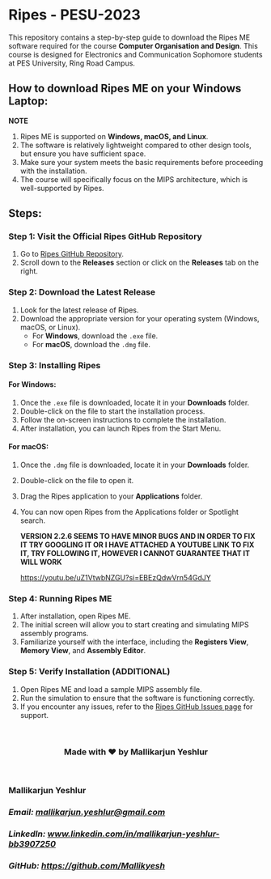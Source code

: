 
# Ripes - PESU-2023

This repository contains a step-by-step guide to download the Ripes ME software required for the course **Computer Organisation and Design**. This course is designed for Electronics and Communication Sophomore students at PES University, Ring Road Campus.

## How to download **Ripes ME** on your Windows Laptop:

**NOTE**

1. Ripes ME is supported on **Windows, macOS, and Linux**.
2. The software is relatively lightweight compared to other design tools, but ensure you have sufficient space.
3. Make sure your system meets the basic requirements before proceeding with the installation.
4. The course will specifically focus on the MIPS architecture, which is well-supported by Ripes.

## Steps:

### Step 1: Visit the Official Ripes GitHub Repository

1. Go to [Ripes GitHub Repository](https://github.com/mortbopet/Ripes).
2. Scroll down to the **Releases** section or click on the **Releases** tab on the right.

### Step 2: Download the Latest Release

1. Look for the latest release of Ripes. 
2. Download the appropriate version for your operating system (Windows, macOS, or Linux).
   - For **Windows**, download the `.exe` file.
   - For **macOS**, download the `.dmg` file.

### Step 3: Installing Ripes

#### For Windows:
1. Once the `.exe` file is downloaded, locate it in your **Downloads** folder.
2. Double-click on the file to start the installation process.
3. Follow the on-screen instructions to complete the installation.
4. After installation, you can launch Ripes from the Start Menu.

#### For macOS:
1. Once the `.dmg` file is downloaded, locate it in your **Downloads** folder.
2. Double-click on the file to open it.
3. Drag the Ripes application to your **Applications** folder.
4. You can now open Ripes from the Applications folder or Spotlight search.

   **VERSION 2.2.6 SEEMS TO HAVE MINOR BUGS AND IN ORDER TO FIX IT TRY GOOGLING IT OR I HAVE ATTACHED A YOUTUBE LINK TO FIX IT, TRY FOLLOWING IT, HOWEVER I CANNOT GUARANTEE THAT IT WILL WORK**

   https://youtu.be/uZ1VtwbNZGU?si=EBEzQdwVrn54GdJY


### Step 4: Running Ripes ME

1. After installation, open Ripes ME.
2. The initial screen will allow you to start creating and simulating MIPS assembly programs.
3. Familiarize yourself with the interface, including the **Registers View**, **Memory View**, and **Assembly Editor**.

### Step 5: Verify Installation (ADDITIONAL)

1. Open Ripes ME and load a sample MIPS assembly file.
2. Run the simulation to ensure that the software is functioning correctly.
3. If you encounter any issues, refer to the [Ripes GitHub Issues page](https://github.com/mortbopet/Ripes/issues) for support.

<br>

<h3 align="center"> Made with ❤️ by Mallikarjun Yeshlur </h3> 
<br/>

<h3> Mallikarjun Yeshlur </h3>

### *Email: mallikarjun.yeshlur@gmail.com*  <br/>
### *LinkedIn: www.linkedin.com/in/mallikarjun-yeshlur-bb3907250*  <br/>
### *GitHub: https://github.com/Mallikyesh*  <br/>
<br/>
<br/>
<br/>
